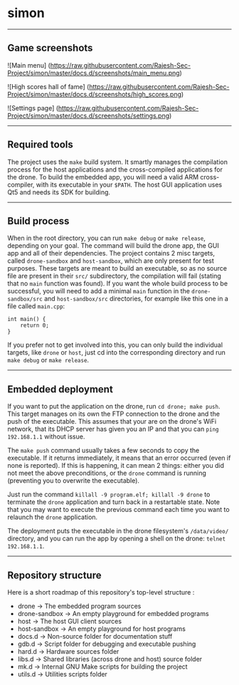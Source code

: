 # simon

------------
Game screenshots
------------

![Main menu]
(https://raw.githubusercontent.com/Rajesh-Sec-Project/simon/master/docs.d/screenshots/main_menu.png)

![High scores hall of fame]
(https://raw.githubusercontent.com/Rajesh-Sec-Project/simon/master/docs.d/screenshots/high_scores.png)

![Settings page]
(https://raw.githubusercontent.com/Rajesh-Sec-Project/simon/master/docs.d/screenshots/settings.png)

------------
Required tools
------------
The project uses the ```make``` build system. It smartly manages the compilation process for the host applications and the cross-compiled applications for the drone.
To build the embedded app, you will need a valid ARM cross-compiler, with its executable in your ```$PATH```.
The host GUI application uses Qt5 and needs its SDK for building.

------------
Build process
------------
When in the root directory, you can run ```make debug``` or ```make release```, depending on your goal. The command will build the drone app, the GUI app and all of their dependencies.
The project contains 2 misc targets, called ```drone-sandbox``` and ```host-sandbox```, which are only present for test purposes. These targets are meant to build an executable, so as no source file are present in their ```src/``` subdirectory, the compilation will fail (stating that no ```main``` function was found). If you want the whole build process to be successful, you will need to add a minimal ```main``` function in the ```drone-sandbox/src``` and ```host-sandbox/src``` directories, for example like this one in a file called ```main.cpp```:

```
int main() {
    return 0;
}
```


If you prefer not to get involved into this, you can only build the individual targets, like ```drone``` or ```host```, just cd into the corresponding directory and run ```make debug``` or ```make release```.


------------
Embedded deployment
------------
If you want to put the application on the drone, run ```cd drone; make push```. This target manages on its own the FTP connection to the drone and the push of the executable.
This assumes that your are on the drone's WiFi network, that its DHCP server has given you an IP and that you can ```ping 192.168.1.1``` without issue.


The ```make push``` command usually takes a few seconds to copy the executable. If it returns immediately, it means that an error occurred (even if none is reported).
If this is happening, it can mean 2 things: either you did not meet the above preconditions, or the ```drone``` command is running (preventing you to overwrite the executable).

Just run the command ```killall -9 program.elf; killall -9 drone``` to terminate the ```drone``` application and turn back in a restartable state. Note that you may want to execute the previous command each time you want to relaunch the ```drone``` application.

The deployment puts the executable in the drone filesystem's ```/data/video/``` directory, and you can run the app by opening a shell on the drone: ```telnet 192.168.1.1```.

------------
Repository structure
------------

Here is a short roadmap of this repository's top-level structure :

* drone         -> The embedded program sources
* drone-sandbox -> An empty playground for embedded programs
* host          -> The host GUI client sources
* host-sandbox  -> An empty playground for host programs
* docs.d        -> Non-source folder for documentation stuff
* gdb.d         -> Script folder for debugging and executable pushing
* hard.d        -> Hardware sources folder
* libs.d        -> Shared libraries (across drone and host) source folder
* mk.d          -> Internal GNU Make scripts for building the project
* utils.d       -> Utilities scripts folder
